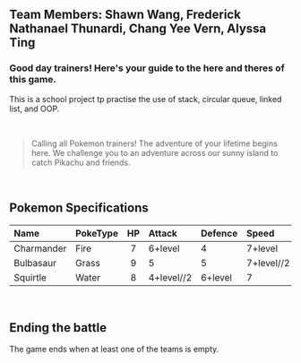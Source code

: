 ## Team Members: Shawn Wang, Frederick Nathanael Thunardi, Chang Yee Vern, Alyssa Ting
### **Good day trainers! Here's your guide to the here and theres of this game.**
This is a school project tp practise the use of stack, circular queue, linked list, and OOP.

<br/>

>Calling all Pokemon trainers! The adventure of your lifetime begins here. We challenge you to an adventure across our sunny island to catch Pikachu and friends.

<br/>

## Pokemon Specifications
|Name|PokeType|HP|Attack|Defence|Speed|Level|
|:---|:---|:---:|:----|:----|:----|:---|
|Charmander|Fire|7|6+level|4|7+level|1|
|Bulbasaur|Grass|9|5|5|7+level//2|1|
|Squirtle|Water|8|4+level//2|6+level|7|1|

<br/>

## Ending the battle
The game ends when at least one of the teams is empty.
